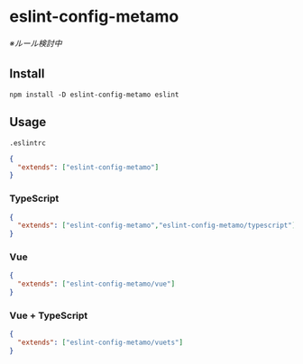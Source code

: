 # eslint-config-metamo

###### ※ルール検討中

## Install

```
npm install -D eslint-config-metamo eslint
```

## Usage

`.eslintrc`

```json
{
  "extends": ["eslint-config-metamo"]
}
```

### TypeScript

```json
{
  "extends": ["eslint-config-metamo","eslint-config-metamo/typescript"]
}
```

### Vue

```json
{
  "extends": ["eslint-config-metamo/vue"]
}
```

### Vue + TypeScript

```json
{
  "extends": ["eslint-config-metamo/vuets"]
}
```
